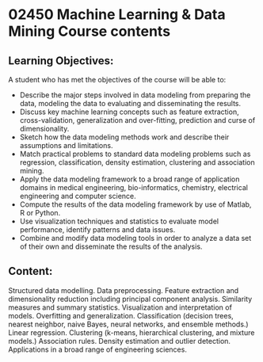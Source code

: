 # 02450 Machine Learning & Data Mining Course contents

## Learning Objectives:

A student who has met the objectives of the course will be able to:
* Describe the major steps involved in data modeling from preparing the data, modeling the data to evaluating and disseminating the results.
* Discuss key machine learning concepts such as feature extraction, cross-validation, generalization and over-fitting, prediction and curse of dimensionality.
* Sketch how the data modeling methods work and describe their assumptions and limitations.
* Match practical problems to standard data modeling problems such as regression, classification, density estimation, clustering and association mining.
* Apply the data modeling framework to a broad range of application domains in medical engineering, bio-informatics, chemistry, electrical engineering and computer science.
* Compute the results of the data modeling framework by use of Matlab, R or Python.
* Use visualization techniques and statistics to evaluate model performance, identify patterns and data issues.
* Combine and modify data modeling tools in order to analyze a data set of their own and disseminate the results of the analysis.

## Content:

Structured data modelling. Data preprocessing. Feature extraction and dimensionality reduction including principal component analysis. Similarity measures and summary statistics. Visualization and interpretation of models. Overfitting and generalization. Classification (decision trees, nearest neighbor, naive Bayes, neural networks, and ensemble methods.) Linear regression. Clustering (k-means, hierarchical clustering, and mixture models.) Association rules. Density estimation and outlier detection. Applications in a broad range of engineering sciences.

